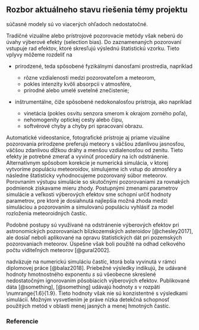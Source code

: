 ## Rozbor aktuálneho stavu riešenia témy projektu

súčasné modely sú vo viacerých ohľadoch nedostatočné.

Tradičné vizuálne alebo prístrojové pozorovacie metódy však neberú do úvahy výberové efekty (selection bias).
Do zaznamenaných pozorovaní vstupuje rad efektov, ktoré skresľujú výslednú štatistickú vzorku.
Tieto vplyvy môžeme rozdeliť na

- prirodzené, teda spôsobené fyzikálnymi danosťami prostredia, napríklad
    - rôzne vzdialenosti medzi pozorovateľom a meteorom,
    - pokles intenzity kvôli absorpcii v atmosfére,
    - prírodné alebo umelé svetelné znečistenie;
    
- inštrumentálne, čiže spôsobené nedokonalosťou prístroja, ako napríklad
    - vinetácia (pokles osvitu senzora smerom k okrajom zorného poľa),
    - nehomogenity optickej cesty alebo čipu,
    - softvérové chyby a chyby pri spracovaní obrazu.

Automatické videostanice, fotografické prístroje aj priame vizuálne pozorovania prirodzene
preferujú meteory s väčšou zdanlivou jasnosťou, väčšou zdanlivou dĺžkou dráhy a menšou vzdialenosťou od zenitu.
Tieto efekty je potrebné zmerať a vyvinúť procedúry na ich odstránenie.
Alternatívnym spôsobom korekcie je numerická simulácia, v ktorej vytvoríme populáciu
meteoroidov, simulujeme ich vstup do atmosféry a následne štatisticky vyhodnocujeme
pozorovaný súbor meteorov. Porovnaním výstupu simulácie so skutočnými pozorovaniami za
rovnakých podmienok získavame mieru zhody. Postupnými zmenami parametrov simulácie
a veľkosti výberových efektov sme schopní určiť hodnoty parametrov, pre ktoré je dosiahnutá najlepšia
možná zhoda medzi simuláciou a pozorovaním a simulovanú populáciu vyhlásiť za model
rozloženia meteoroidných častíc.

Podobné postupy sú využívané na odstránenie výberových efektov pri astronomických pozorovaniach
blízkozemských asteroidov [@chesley2017], ale dosiaľ neboli aplikované na opravu štatistických
dát pri pozemských pozorovaniach meteorov. Úspešne však boli použité na odhad
celkového počtu viditeľných meteorov [@gural2002].



nadväzuje na numerickú simuláciu častíc,
ktorá bola vyvinutá v rámci diplomovej práce [@balaz2018]. Priebežné výsledky indikujú,
že udávané hodnoty hmotnostného exponentu $s$ sú všeobecne skreslené nedostatočným
ignorovaním pôsobiacich výberových efektov.
Publikované dáta [@something], [@something] udávajú hodnoty $s$ v rozpätí \numrange{1.6}{1.9}.
Tieto hodnoty však nie sú konzistentné s výsledkami simulácií. Možným vysvetlením je práve 
nízka detekčná schopnosť použitých metód v oblasti menej jasných a menej hmotných častíc.

### Referencie
